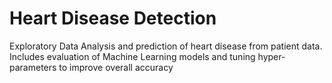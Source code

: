# Heart Disease Detection
Exploratory Data Analysis and prediction of heart disease from patient data. Includes evaluation of Machine Learning models and tuning hyper-parameters to improve overall accuracy
